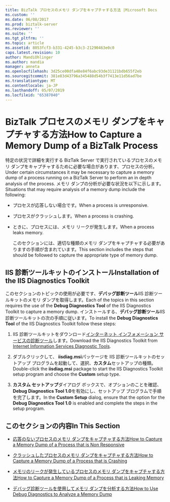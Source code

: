 ```yaml
---
title: BizTalk プロセスのメモリ ダンプをキャプチャする方法 |Microsoft Docs
ms.custom: ''
ms.date: 06/08/2017
ms.prod: biztalk-server
ms.reviewer: ''
ms.suite: ''
ms.tgt_pltfrm: ''
ms.topic: article
ms.assetid: 8053fcf3-b331-4245-b3c3-21290463e0c0
caps.latest.revision: 10
author: MandiOhlinger
ms.author: mandia
manager: anneta
ms.openlocfilehash: 3d25ce00dfa48e84f6abc93de31121bdb655f2eb
ms.sourcegitcommit: 381e83d43796a345488d54b3f7413e11d56ad7be
ms.translationtype: MT
ms.contentlocale: ja-JP
ms.lasthandoff: 05/07/2019
ms.locfileid: "65387040"
---
```

# <a name="how-to-capture-a-memory-dump-of-a-biztalk-process"></a><span data-ttu-id="6aea8-102">BizTalk プロセスのメモリ ダンプをキャプチャする方法</span><span class="sxs-lookup"><span data-stu-id="6aea8-102">How to Capture a Memory Dump of a BizTalk Process</span></span>
<span data-ttu-id="6aea8-103">特定の状況で詳細を実行する BizTalk Server で実行されているプロセスのメモリ ダンプをキャプチャするために必要な場合があります、プロセスの分析。</span><span class="sxs-lookup"><span data-stu-id="6aea8-103">Under certain circumstances it may be necessary to capture a memory dump of a process running on a BizTalk Server to perform an in depth analysis of the process.</span></span> <span data-ttu-id="6aea8-104">メモリ ダンプの分析が必要な状況を以下に示します。</span><span class="sxs-lookup"><span data-stu-id="6aea8-104">Situations that may require analysis of a memory dump include the following:</span></span>  
  
- <span data-ttu-id="6aea8-105">プロセスが応答しない場合です。</span><span class="sxs-lookup"><span data-stu-id="6aea8-105">When a process is unresponsive.</span></span>  
  
- <span data-ttu-id="6aea8-106">プロセスがクラッシュします。</span><span class="sxs-lookup"><span data-stu-id="6aea8-106">When a process is crashing.</span></span>  
  
- <span data-ttu-id="6aea8-107">ときに、プロセスには、メモリ リークが発生します。</span><span class="sxs-lookup"><span data-stu-id="6aea8-107">When a process leaks memory.</span></span>  
  
  <span data-ttu-id="6aea8-108">このセクションには、適切な種類のメモリ ダンプをキャプチャする必要がありますの手順が含まれています。</span><span class="sxs-lookup"><span data-stu-id="6aea8-108">This section includes the steps that should be followed to capture the appropriate type of memory dump.</span></span>  
  
## <a name="installation-of-the-iis-diagnostics-toolkit"></a><span data-ttu-id="6aea8-109">IIS 診断ツールキットのインストール</span><span class="sxs-lookup"><span data-stu-id="6aea8-109">Installation of the IIS Diagnostics Toolkit</span></span>  
 <span data-ttu-id="6aea8-110">このセクションのトピックの使用が必要です、**デバッグ診断ツール**IIS 診断ツールキットのメモリ ダンプを取得します。</span><span class="sxs-lookup"><span data-stu-id="6aea8-110">Each of the topics in this section requires the use of the **Debug Diagnostics Tool** of the IIS Diagnostics Toolkit to capture a memory dump.</span></span> <span data-ttu-id="6aea8-111">インストールする、**デバッグ診断ツール**IIS 診断ツールキットの次の手順に従います。</span><span class="sxs-lookup"><span data-stu-id="6aea8-111">To install the **Debug Diagnostics Tool** of the IIS Diagnostics Toolkit follow these steps:</span></span>  
  
1.  <span data-ttu-id="6aea8-112">IIS 診断ツールキットをダウンロード[インターネット インフォメーション サービスの診断ツール](http://go.microsoft.com/fwlink/?LinkId=64426)します。</span><span class="sxs-lookup"><span data-stu-id="6aea8-112">Download the IIS Diagnostics Toolkit from [Internet Information Services Diagnostic Tools](http://go.microsoft.com/fwlink/?LinkId=64426).</span></span>  
  
2.  <span data-ttu-id="6aea8-113">ダブルクリックして、 **iisdiag.msi**パッケージを IIS 診断ツールキットのセットアップ プログラムを起動して、選択、**カスタム**セットアップの種類。</span><span class="sxs-lookup"><span data-stu-id="6aea8-113">Double-click the **iisdiag.msi** package to start the IIS Diagnostics Toolkit setup program and choose the **Custom** setup type.</span></span>  
  
3.  <span data-ttu-id="6aea8-114">**カスタム セットアップ**ダイアログ ボックスで、オプションのことを確認、 **Debug Diagnostics Tool 1.0**を有効にし、セットアップ プログラムで手順を完了します。</span><span class="sxs-lookup"><span data-stu-id="6aea8-114">In the **Custom Setup** dialog, ensure that the option for the **Debug Diagnostics Tool 1.0** is enabled and complete the steps in the setup program.</span></span>  
  
## <a name="in-this-section"></a><span data-ttu-id="6aea8-115">このセクションの内容</span><span class="sxs-lookup"><span data-stu-id="6aea8-115">In This Section</span></span>  
  
-   [<span data-ttu-id="6aea8-116">応答のないプロセスのメモリ ダンプをキャプチャする方法</span><span class="sxs-lookup"><span data-stu-id="6aea8-116">How to Capture a Memory Dump of a Process that is Non Responsive</span></span>](../core/how-to-capture-a-memory-dump-of-a-process-that-is-non-responsive.md)  
  
-   [<span data-ttu-id="6aea8-117">クラッシュしたプロセスのメモリ ダンプをキャプチャする方法</span><span class="sxs-lookup"><span data-stu-id="6aea8-117">How to Capture a Memory Dump of a Process that is Crashing</span></span>](../core/how-to-capture-a-memory-dump-of-a-process-that-is-crashing.md)  
  
-   [<span data-ttu-id="6aea8-118">メモリのリークが発生しているプロセスのメモリ ダンプをキャプチャする方法</span><span class="sxs-lookup"><span data-stu-id="6aea8-118">How to Capture a Memory Dump of a Process that is Leaking Memory</span></span>](../core/how-to-capture-a-memory-dump-of-a-process-that-is-leaking-memory.md)  
  
-   [<span data-ttu-id="6aea8-119">デバッグ診断ツールを使用してメモリ ダンプを分析する方法</span><span class="sxs-lookup"><span data-stu-id="6aea8-119">How to Use Debug Diagnostics to Analyze a Memory Dump</span></span>](../core/how-to-use-debug-diagnostics-to-analyze-a-memory-dump.md)